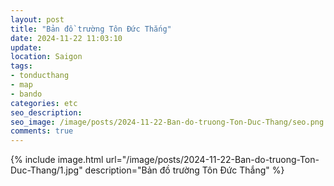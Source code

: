 ```yaml
---
layout: post
title: "Bản đồ trường Tôn Đức Thắng"
date: 2024-11-22 11:03:10
update:
location: Saigon
tags:
- tonducthang
- map
- bando
categories: etc
seo_description:
seo_image: /image/posts/2024-11-22-Ban-do-truong-Ton-Duc-Thang/seo.png
comments: true
---
```


{% include image.html url="/image/posts/2024-11-22-Ban-do-truong-Ton-Duc-Thang/1.jpg" description="Bản đồ trường Tôn Đức Thắng" %}
